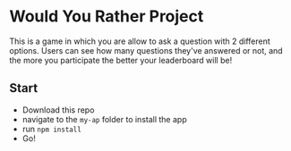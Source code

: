 # Would You Rather Project

This is a game in which you are allow to ask a question with 2 different options. Users can see how many questions they've answered or not, and the more you participate the better your leaderboard will be!

## Start

* Download this repo
* navigate to the `my-ap` folder to install the app
* run `npm install`
* Go!

